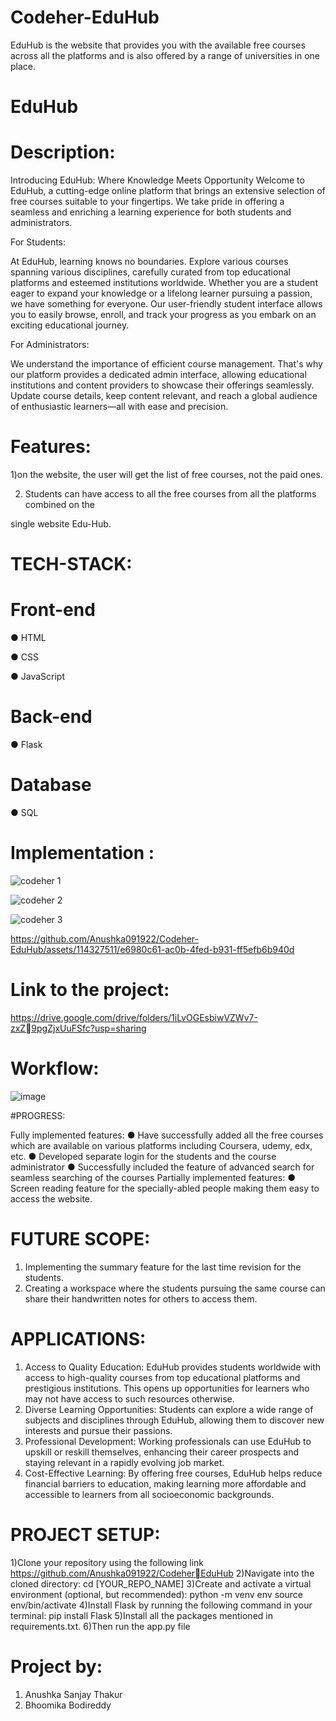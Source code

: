# Codeher-EduHub
EduHub is the website that provides you with the available free courses across all the platforms and is also offered by a range of universities in one place. 

# EduHub
# Description:
Introducing EduHub: Where Knowledge Meets Opportunity
Welcome to EduHub, a cutting-edge online platform that brings an extensive selection of 
free courses suitable to your fingertips. We take pride in offering a seamless and enriching 
a learning experience for both students and administrators.

For Students:

At EduHub, learning knows no boundaries. Explore various courses spanning 
various disciplines, carefully curated from top educational platforms and esteemed 
institutions worldwide. Whether you are a student eager to expand your knowledge or a 
lifelong learner pursuing a passion, we have something for everyone. Our user-friendly 
student interface allows you to easily browse, enroll, and track your progress as you 
embark on an exciting educational journey.

For Administrators:

We understand the importance of efficient course management. That's why our platform 
provides a dedicated admin interface, allowing educational institutions and content 
providers to showcase their offerings seamlessly. Update course details, keep content 
relevant, and reach a global audience of enthusiastic learners—all with ease and precision.

# Features:

1)on the website, the user will get the list of free courses, not the paid ones.

2) Students can have access to all the free courses from all the platforms combined on the 

single website Edu-Hub.

# TECH-STACK:
# Front-end

● HTML

● CSS

● JavaScript

# Back-end

● Flask

# Database

● SQL

# Implementation :

![codeher 1](https://github.com/Anushka091922/Codeher-EduHub/assets/114327511/ffc02f93-2c7b-43c9-b843-9251fcaaaa79)

![codeher 2](https://github.com/Anushka091922/Codeher-EduHub/assets/114327511/e90c0fc5-b6cc-423d-8bad-23af42afd692)


![codeher 3](https://github.com/Anushka091922/Codeher-EduHub/assets/114327511/804c58ec-6a3c-405f-b765-928831976a74)





https://github.com/Anushka091922/Codeher-EduHub/assets/114327511/e6980c61-ac0b-4fed-b931-ff5efb6b940d



# Link to the project:

https://drive.google.com/drive/folders/1iLvOGEsbiwVZWv7-zxZ9pgZjxUuFSfc?usp=sharing

# Workflow:

![image](https://github.com/Anushka091922/Codeher-EduHub/assets/114327511/43e0db63-b71c-49a6-8a23-fec45de0a6a7)


#PROGRESS:

Fully implemented features:
● Have successfully added all the free courses which are available on various 
platforms including Coursera, udemy, edx, etc.
● Developed separate login for the students and the course administrator
● Successfully included the feature of advanced search for seamless searching 
of the courses
Partially implemented features:
● Screen reading feature for the specially-abled people making them easy to
access the website.

# FUTURE SCOPE:

1. Implementing the summary feature for the last time revision for 
the students.
2. Creating a workspace where the students pursuing the same course can 
share their handwritten notes for others to access them.

# APPLICATIONS:

1. Access to Quality Education: EduHub provides students worldwide with access 
to high-quality courses from top educational platforms and prestigious institutions. 
This opens up opportunities for learners who may not have access to such 
resources otherwise.
2. Diverse Learning Opportunities: Students can explore a wide range of 
subjects and disciplines through EduHub, allowing them to discover new interests 
and pursue their passions.
3. Professional Development: Working professionals can use EduHub to upskill 
or reskill themselves, enhancing their career prospects and staying relevant in a 
rapidly evolving job market.
4. Cost-Effective Learning: By offering free courses, EduHub helps reduce 
financial barriers to education, making learning more affordable and accessible to 
learners from all socioeconomic backgrounds.

# PROJECT SETUP:

1)Clone your repository using the following link
https://github.com/Anushka091922/CodeherEduHub
2)Navigate into the cloned directory:
cd [YOUR_REPO_NAME]
3)Create and activate a virtual environment (optional, but recommended):
python -m venv env
source env/bin/activate
4)Install Flask by running the following command in your terminal:
pip install Flask
5)Install all the packages mentioned in requirements.txt.
6)Then run the app.py file

# Project by:
1. Anushka Sanjay Thakur
2. Bhoomika Bodireddy

